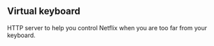 ## Virtual keyboard

HTTP server to help you control Netflix when you are too far from your keyboard.